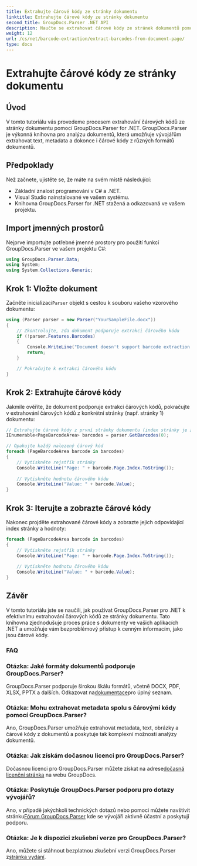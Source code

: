 ```yaml
---
title: Extrahujte čárové kódy ze stránky dokumentu
linktitle: Extrahujte čárové kódy ze stránky dokumentu
second_title: GroupDocs.Parser .NET API
description: Naučte se extrahovat čárové kódy ze stránek dokumentů pomocí GroupDocs.Parser for .NET. Tento tutoriál poskytuje podrobné pokyny pro extrakci čárového kódu.
weight: 12
url: /cs/net/barcode-extraction/extract-barcodes-from-document-page/
type: docs
---
```

# Extrahujte čárové kódy ze stránky dokumentu

## Úvod
V tomto tutoriálu vás provedeme procesem extrahování čárových kódů ze stránky dokumentu pomocí GroupDocs.Parser for .NET. GroupDocs.Parser je výkonná knihovna pro analýzu dokumentů, která umožňuje vývojářům extrahovat text, metadata a dokonce i čárové kódy z různých formátů dokumentů.
## Předpoklady

Než začnete, ujistěte se, že máte na svém místě následující:
- Základní znalost programování v C# a .NET.
- Visual Studio nainstalované ve vašem systému.
- Knihovna GroupDocs.Parser for .NET stažená a odkazovaná ve vašem projektu.
## Import jmenných prostorů
Nejprve importujte potřebné jmenné prostory pro použití funkcí GroupDocs.Parser ve vašem projektu C#:

```csharp
using GroupDocs.Parser.Data;
using System;
using System.Collections.Generic;
```
## Krok 1: Vložte dokument

 Začněte inicializací`Parser` objekt s cestou k souboru vašeho vzorového dokumentu:

```csharp
using (Parser parser = new Parser("YourSampleFile.docx"))
{
    // Zkontrolujte, zda dokument podporuje extrakci čárového kódu
    if (!parser.Features.Barcodes)
    {
        Console.WriteLine("Document doesn't support barcode extraction.");
        return;
    }

    // Pokračujte k extrakci čárového kódu
}
```
## Krok 2: Extrahujte čárové kódy

Jakmile ověříte, že dokument podporuje extrakci čárových kódů, pokračujte v extrahování čárových kódů z konkrétní stránky (např. stránky 1) dokumentu:

```csharp
// Extrahujte čárové kódy z první stránky dokumentu (index stránky je založen na 0)
IEnumerable<PageBarcodeArea> barcodes = parser.GetBarcodes(0);

// Opakujte každý nalezený čárový kód
foreach (PageBarcodeArea barcode in barcodes)
{
    // Vytiskněte rejstřík stránky
    Console.WriteLine("Page: " + barcode.Page.Index.ToString());
    
    // Vytiskněte hodnotu čárového kódu
    Console.WriteLine("Value: " + barcode.Value);
}
```
## Krok 3: Iterujte a zobrazte čárové kódy

Nakonec projděte extrahované čárové kódy a zobrazte jejich odpovídající index stránky a hodnoty:

```csharp
foreach (PageBarcodeArea barcode in barcodes)
{
    // Vytiskněte rejstřík stránky
    Console.WriteLine("Page: " + barcode.Page.Index.ToString());
    
    // Vytiskněte hodnotu čárového kódu
    Console.WriteLine("Value: " + barcode.Value);
}
```
## Závěr

V tomto tutoriálu jste se naučili, jak používat GroupDocs.Parser pro .NET k efektivnímu extrahování čárových kódů ze stránky dokumentu. Tato knihovna zjednodušuje proces práce s dokumenty ve vašich aplikacích .NET a umožňuje vám bezproblémový přístup k cenným informacím, jako jsou čárové kódy.

### FAQ

### Otázka: Jaké formáty dokumentů podporuje GroupDocs.Parser?
 GroupDocs.Parser podporuje širokou škálu formátů, včetně DOCX, PDF, XLSX, PPTX a dalších. Odkazovat na[dokumentace](https://tutorials.groupdocs.com/parser/net/)pro úplný seznam.

### Otázka: Mohu extrahovat metadata spolu s čárovými kódy pomocí GroupDocs.Parser?
Ano, GroupDocs.Parser umožňuje extrahovat metadata, text, obrázky a čárové kódy z dokumentů a poskytuje tak komplexní možnosti analýzy dokumentů.

### Otázka: Jak získám dočasnou licenci pro GroupDocs.Parser?
 Dočasnou licenci pro GroupDocs.Parser můžete získat na adrese[dočasná licenční stránka](https://purchase.groupdocs.com/temporary-license/) na webu GroupDocs.

### Otázka: Poskytuje GroupDocs.Parser podporu pro dotazy vývojářů?
 Ano, v případě jakýchkoli technických dotazů nebo pomoci můžete navštívit stránku[Fórum GroupDocs.Parser](https://forum.groupdocs.com/c/parser/17) kde se vývojáři aktivně účastní a poskytují podporu.

### Otázka: Je k dispozici zkušební verze pro GroupDocs.Parser?
 Ano, můžete si stáhnout bezplatnou zkušební verzi GroupDocs.Parser z[stránka vydání](https://releases.groupdocs.com/).